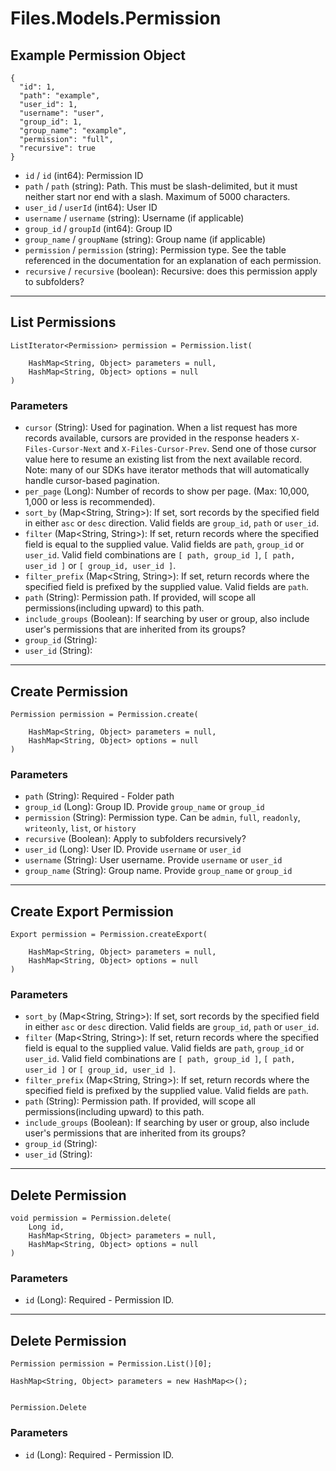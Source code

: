 # Files.Models.Permission

## Example Permission Object

```
{
  "id": 1,
  "path": "example",
  "user_id": 1,
  "username": "user",
  "group_id": 1,
  "group_name": "example",
  "permission": "full",
  "recursive": true
}
```

* `id` / `id`  (int64): Permission ID
* `path` / `path`  (string): Path. This must be slash-delimited, but it must neither start nor end with a slash. Maximum of 5000 characters.
* `user_id` / `userId`  (int64): User ID
* `username` / `username`  (string): Username (if applicable)
* `group_id` / `groupId`  (int64): Group ID
* `group_name` / `groupName`  (string): Group name (if applicable)
* `permission` / `permission`  (string): Permission type.  See the table referenced in the documentation for an explanation of each permission.
* `recursive` / `recursive`  (boolean): Recursive: does this permission apply to subfolders?


---

## List Permissions

```
ListIterator<Permission> permission = Permission.list(
    
    HashMap<String, Object> parameters = null,
    HashMap<String, Object> options = null
)
```

### Parameters

* `cursor` (String): Used for pagination.  When a list request has more records available, cursors are provided in the response headers `X-Files-Cursor-Next` and `X-Files-Cursor-Prev`.  Send one of those cursor value here to resume an existing list from the next available record.  Note: many of our SDKs have iterator methods that will automatically handle cursor-based pagination.
* `per_page` (Long): Number of records to show per page.  (Max: 10,000, 1,000 or less is recommended).
* `sort_by` (Map<String, String>): If set, sort records by the specified field in either `asc` or `desc` direction. Valid fields are `group_id`, `path` or `user_id`.
* `filter` (Map<String, String>): If set, return records where the specified field is equal to the supplied value. Valid fields are `path`, `group_id` or `user_id`. Valid field combinations are `[ path, group_id ]`, `[ path, user_id ]` or `[ group_id, user_id ]`.
* `filter_prefix` (Map<String, String>): If set, return records where the specified field is prefixed by the supplied value. Valid fields are `path`.
* `path` (String): Permission path.  If provided, will scope all permissions(including upward) to this path.
* `include_groups` (Boolean): If searching by user or group, also include user's permissions that are inherited from its groups?
* `group_id` (String): 
* `user_id` (String): 


---

## Create Permission

```
Permission permission = Permission.create(
    
    HashMap<String, Object> parameters = null,
    HashMap<String, Object> options = null
)
```

### Parameters

* `path` (String): Required - Folder path
* `group_id` (Long): Group ID. Provide `group_name` or `group_id`
* `permission` (String): Permission type.  Can be `admin`, `full`, `readonly`, `writeonly`, `list`, or `history`
* `recursive` (Boolean): Apply to subfolders recursively?
* `user_id` (Long): User ID.  Provide `username` or `user_id`
* `username` (String): User username.  Provide `username` or `user_id`
* `group_name` (String): Group name.  Provide `group_name` or `group_id`


---

## Create Export Permission

```
Export permission = Permission.createExport(
    
    HashMap<String, Object> parameters = null,
    HashMap<String, Object> options = null
)
```

### Parameters

* `sort_by` (Map<String, String>): If set, sort records by the specified field in either `asc` or `desc` direction. Valid fields are `group_id`, `path` or `user_id`.
* `filter` (Map<String, String>): If set, return records where the specified field is equal to the supplied value. Valid fields are `path`, `group_id` or `user_id`. Valid field combinations are `[ path, group_id ]`, `[ path, user_id ]` or `[ group_id, user_id ]`.
* `filter_prefix` (Map<String, String>): If set, return records where the specified field is prefixed by the supplied value. Valid fields are `path`.
* `path` (String): Permission path.  If provided, will scope all permissions(including upward) to this path.
* `include_groups` (Boolean): If searching by user or group, also include user's permissions that are inherited from its groups?
* `group_id` (String): 
* `user_id` (String): 


---

## Delete Permission

```
void permission = Permission.delete(
    Long id, 
    HashMap<String, Object> parameters = null,
    HashMap<String, Object> options = null
)
```

### Parameters

* `id` (Long): Required - Permission ID.


---

## Delete Permission

```
Permission permission = Permission.List()[0];

HashMap<String, Object> parameters = new HashMap<>();


Permission.Delete
```

### Parameters

* `id` (Long): Required - Permission ID.
